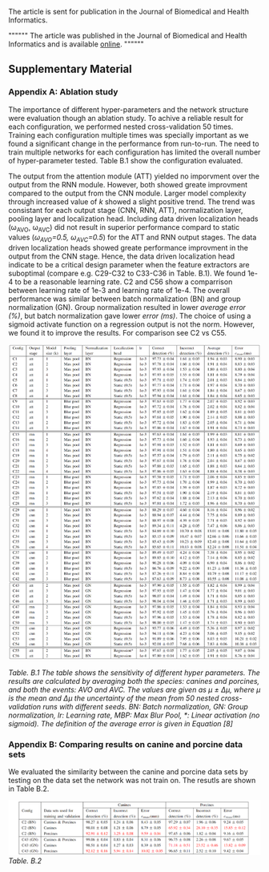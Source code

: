 
The article is sent for publication in the Journal of Biomedical and Health Informatics.

""""""
The article was published in the Journal of Biomedical and Health Informatics and is available 
[online](https://ieeexplore.ieee.org/document/9216477).
""""""

## Supplementary Material


### Appendix A: Ablation study

The importance of different hyper-parameters and the network structure were evaluation though an ablation study. To achive a reliable result for each configuration, we performed nested cross-validation 50 times. Training each configuration multiple times was specially important as we found a significant change in the performance from run-to-run. The need to train multiple networks for each configuration has limited the overall number of hyper-parameter tested. Table B.1 show the configuration evaluated.

The output from the attention module (ATT) yielded no imporvment over the output from the RNN module. However, both showed greate improvment compared to the output from the CNN module. Larger model complexity through increased value of *k* showed a slight positive trend. The trend was consistant for each output stage (CNN, RNN, ATT), normalization layer, pooling layer and localization head. Including data driven localization heads (&omega;<sub>AVO</sub>, &omega;<sub>AVC</sub>) did not result in superior performance compard to static values (*&omega;<sub>AVO</sub>=0.5, &omega;<sub>AVC</sub>=0.5*) for the ATT and RNN output stages. The data driven localization heads showed greate performance improvment in the output from the CNN stage. Hence, the data driven localization head indicate to be a critical design parameter when the feature extractors are suboptimal (compare e.g. C29-C32 to C33-C36 in Table. B.1). We found 1e-4 to be a reasonable learning rate. C2 and C56 show a comparrison between learning rate of 1e-3 and learning rate of 1e-4. The overall performance was similar between batch normalization (BN) and group normalization (GN). Group normalization resulted in lower *average error (%)*, but batch normalization gave lower *error (ms)*. The choice of using a sigmoid activate function on a regression output is not the norm. However, we found it to improve the results. For comparison see C2 vs C55.

![Example Workflow](./images/ablation_studies_large.png)

*Table. B.1 The table shows the sensitivity of different hyper parameters. The results are calculated by averaging both the species: canines and porcines, and both the events: AVO and AVC. The values are given as &mu; &plusmn; &Delta;&mu;, where &mu; is the mean and &Delta;&mu; the uncertainty of the mean from 50 nested cross-validation runs with different seeds. BN: Batch normalization, GN: Group normalization, lr: Learning rate, MBP: Max Blur Pool, \*: Linear activation (no sigmoid). The definition of the average error is given in Equation [8]*


### Appendix B: Comparing results on canine and porcine data sets

We evaluated the similarity between the canine and porcine data sets by testing on the data set the network was not train on. The resutls are shown in Table B.2.

![Example Workflow](./images/result_species.png)
*Table. B.2*


